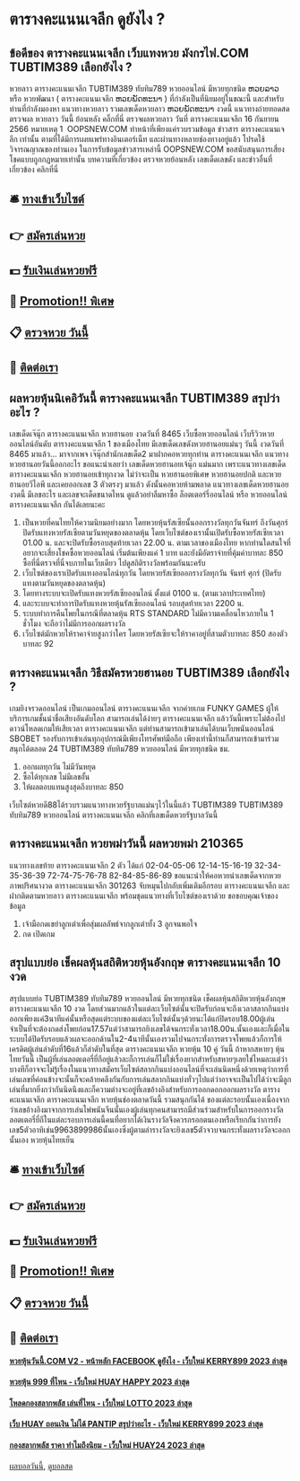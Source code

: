 # ตารางคะแนนเจลีก ดูยังไง ?
## ข้อดีของ ตารางคะแนนเจลีก เว็บแทงหวย มังกรไฟ.COM TUBTIM389 เลือกยังไง ?
หวยลาว ตารางคะแนนเจลีก TUBTIM389 ทับทิม789 หวยออนไลน์ มีหวยทุกชนิด ຫວຍລາວ หรือ หวยพัฒนา ( ตารางคะแนนเจลีก ຫວຍພັດທະນາ ) ที่กำลังเป็นที่นิยมอยู่ในขณะนี้ และสำหรับท่านที่กำลังมองหา แนวทางหวยลาว รวมเลขเด็ดหวยลาว ຫວຍພັດທະນາ งวดนี้
 แนวทางถ่ายทอดสดตรวจผล หวยลาว วันนี้ ย้อนหลัง คลิ๊กที่นี่ 
ตรวจผลหวยลาว วันที่ ตารางคะแนนเจลีก 16 กันยายน 2566
หมายเหตุ 1  OOPSNEW.COM ทำหน้าที่เพียงแค่รวบรวมข้อมูล ข่าวสาร ตารางคะแนนเจลีก เท่านั้น ตามที่ได้มีการเผยแพร่ทางอินเตอร์เน็ท และผ่านทางหลายช่องทางอยู่แล้ว โปรดใช้วิจารณญาณของท่านเอง ในการรับข้อมูลข่าวสารเหล่านี้ OOPSNEW.COM ขอสนับสนุนการเสี่ยงโชคแบบถูกกฎหมายเท่านั้น
บทความที่เกี่ยวข้อง
ตรวจหวยย้อนหลัง เลขเด็ดเลขดัง และข่าวอื่นที่เกี่ยวข้อง คลิกที่นี่

## 🛎 [ทางเข้าเว็บไซต์](https://bit.ly/3BG5bNw)
## 👉 [สมัครเล่นหวย](https://bit.ly/3BG5bNw)
## 💵 [รับเงินเล่นหวยฟรี](https://bit.ly/3C3mvgS)
## 👑 [Promotion!! พิเศษ](https://bit.ly/3C3mvgS)
## 📋 [ตรวจหวย วันนี้](https://bit.ly/3C3mvgS)
## 📱 [ติดต่อเรา](https://bit.ly/3C3mvgS)

## ผลหวยหุ้นนิเคอิวันนี้ ตารางคะแนนเจลีก TUBTIM389 สรุปว่าอะไร ?
เลขเด็ดเจ๊นุ๊ก ตารางคะแนนเจลีก หวยฮานอย งวดวันที่ 8465
เว็บซื้อหวยออนไลน์ เว็บรีวิวหวยออนไลน์อันดับ ตารางคะแนนเจลีก 1 ของเมืองไทย มีเลขเด็ดเลขดังหวยฮานอยแม่นๆ วันนี้ งวดวันที่ 8465 มาแล้ว… มาจากเพจ เจ๊นุ๊กสำนักเลขเด็ด2 มาฝากคอหวยทุกท่าน ตารางคะแนนเจลีก แนวทางหวยฮานอยวันนี้ออกอะไร ขอแนะนำเลยว่า เลขเด็ดหวยฮานอยเจ้นุ๊ก แม่นมาก เพราะแนวทางเลขเด็ด ตารางคะแนนเจลีก หวยฮานอยเข้าทุกงวด ไม่ว่าจะเป็น หวยฮานอยพิเศษ หวยฮานอยปกติ และหวยฮานอยวีไอพี และเคยออกเลข 3 ตัวตรงๆ มาแล้ว ดังนั้นคอหวยห้ามพลาด แนวทางเลขเด็ดหวยฮานอยงวดนี้ มีเลขอะไร และเลขจะเด็ดขนาดไหน ดูแล้วอย่าลืมหาซื้อ ล็อตเตอร์รี่ออนไลน์ หรือ หวยออนไลน์ ตารางคะแนนเจลีก กันได้เลยนะคะ
1. เป็นหวยที่คนไทยให้ความนิยมอย่างมาก โดยหวยหุ้นรัสเซียนั้นออกรางวัลทุกวันจันทร์ ถึงวันศุกร์ ปิดรับแทงหวยรัสเซียตามวันหยุดของตลาดหุ้น โดยเว็บไซต์ของเรานั้นเปิดรับซื้อหวยรัสเซียเวลา 01.00 น. และจะปิดรับซื้อรอบสุดท้ายเวลา 22.00 น. ตามเวลาของเมืองไทย หากท่านใดสนใจที่อยากจะเสี่ยงโชคซื้อหวยออนไลน์ เริ่มต้นเพียงแค่ 1 บาท และยังมีอัตราจ่ายที่คุ้มค่าบาทละ 850 ซื้อที่นี่ตรวจที่นี่จบภายในเว็บเดียว ไปดูสถิติรางวัลพร้อมกันนะครับ
2. เว็บไซต์ของเราเปิดรับแทงออนไลน์ทุกวัน โดยหวยรัสเซียออกรางวัลทุกวัน จันทร์ ศุกร์ (ปิดรับแทงตามวันหยุดของตลาดหุ้น)
3. โดยทางระบบจะเปิดรับแทงหวยรัสเซียออนไลน์ ตั้งแต่ 0100 น. (ตามเวลาประเทศไทย)
4. และระบบจะทำการปิดรับแทงหวยหุ้นรัสเซียออนไลน์ รอบสุดท้ายเวลา 2200 น.
5. ระบบทำการคืนโพยในกรณีที่ตลาดหุ้น RTS STANDARD ไม่มีความเคลื่อนไหวภายใน 1 ชั่วโมง จะถือว่าไม่มีการออกผลรางวัล
6. เว็บไซต์มักหวยให้ราคาจ่ายสูงกว่าใคร โดยหวยรัสเซียจะให้ราคาอยู่ที่สามตัวบาทละ 850 สองตัวบาทละ 92

## ตารางคะแนนเจลีก วิธีสมัครหวยฮานอย TUBTIM389 เลือกยังไง ?
เกมยิงจรวดออนไลน์ เป็นเกมออนไลน์ ตารางคะแนนเจลีก จากค่ายเกม FUNKY GAMES ผู้ให้บริการเกมชั้นนำชื่อเสียงอันดับโลก สามารถเล่นได้ง่ายๆ ตารางคะแนนเจลีก แล้ววันนี้เพราะไม่ต้องไปดาวน์โหลดเกมให้เสียเวลา ตารางคะแนนเจลีก แต่ท่านสามารถเข้ามาเล่นได้บนเว็บพนันออนไลน์ SBOBET รองรับการเข้าเล่นทุกอุปกรณ์มีเพียงโทรศัพท์มือถือ เพียงเท่านี้ท่านก็สามารถเข้ามาร่วมสนุกได้ตลอด 24 TUBTIM389 ทับทิม789 หวยออนไลน์ มีหวยทุกชนิด ชม.
1. ออกผลทุกวัน ไม่มีวันหยุด
2. ซื้อได้ทุกเลข ไม่มีเลขอั้น
3. ให้ผลตอบแทนสูงสุดถึงบาทละ 850

เว็บไซต์หวยดี88ได้รวบรวมแนวทางหวยรัฐบาลแม่นๆไว้ในนี้แล้ว TUBTIM389 TUBTIM389 ทับทิม789 หวยออนไลน์ ตารางคะแนนเจลีก คลิกที่เลขเด็ดหวยรัฐบาลวันนี้

## ตารางคะแนนเจลีก หวยพม่าวันนี้ ผลหวยพม่า 210365
แนวทางเลขท้าย ตารางคะแนนเจลีก 2 ตัว ได้แก่
02-04-05-06
12-14-15-16-19
32-34-35-36-39
72-74-75-76-78
82-84-85-86-89
ขอแนะนำให้คอหวยนำเลขเด็ดจากหวยภาพปริศนางวด ตารางคะแนนเจลีก 301263 จับหมุนไปกลับเพิ่มเติมอีกรอบ ตารางคะแนนเจลีก และฝากติดตามหวยลาว ตารางคะแนนเจลีก พร้อมชุดแนวทางที่เว็บไซต์ของเราด้วย
ขอขอบคุณเจ้าของข้อมูล
1. เจ้ามือกดเขย่าลูกเต๋าเพื่อสุ่มผลลัพธ์จากลูกเต๋าทั้ง 3 ลูกจนพอใจ
2. กด เปิดเกม

## สรุปแบบย่อ เช็คผลหุ้นสถิติหวยหุ้นอังกฤษ ตารางคะแนนเจลีก 10 งวด
สรุปแบบย่อ TUBTIM389 ทับทิม789 หวยออนไลน์ มีหวยทุกชนิด เช็คผลหุ้นสถิติหวยหุ้นอังกฤษ ตารางคะแนนเจลีก 10 งวด โดยส่วนมากแล้วในแต่ละเว็บไซต์นั้นจะปิดรับก่อนจะถึงเวลาสลากกินแบ่งออกเพียงแค่3นาทีแค่นั้นหรือสุดแต่ระบบของแต่ละเว็บไซต์นั้นๆด้วยนะได้แก่ปิดรอบ18.00ผู้เล่นจำเป็นที่จะต้องกดส่งโพยก่อน17.57แต่ว่าสามารถยิงเลขได้จนกระทั่งเวลา18.00น.นั้นเองและก็เมื่อในระบบได้ปิดรับรอบแล้วผลจะออกด้านใน2-4นาทีนั้นเองรวมไปจนกระทั่งการตรวจโพยแล้วก็การให้เครดิตผู้เล่นลำดับที่16แล้วก็ลำดับในที่สุด ตารางคะแนนเจลีก หวยหุ้น 10 คู่ วันนี้
ถ้าหากสหายๆ หุ้นไทยวันนี้ เป็นผู้ที่เล่นลอตเตอรี่ยี่กีอยู่แล้วละก็การเล่นก็ไม่ใช่เรื่องยากสำหรับสหายๆเลยใช่ไหมละแต่ว่าบางทีก็อาจจะไม่รู้เรื่องในแนวทางสมัครเว็บไซต์สลากกินแบ่งออนไลน์ที่จะเล่นนิดหนึ่งด้วยเหตุว่าการที่เล่นเลขที่ค่อนข้างจะนั้นก็จะคล้ายคลึงกันกับการเล่นสลากกินแบ่งทั่วๆไปแต่ว่าอาจจะเป็นไปได้ว่าจะมีลูกเล่นที่มากยิ่งกว่ากันนิดนึงและก็ความต่างจะอยู่ที่เลขอ้างอิงสำหรับการออกดอกออกผลรางวัล ตารางคะแนนเจลีก ตารางคะแนนเจลีก หวยหุ้นช่องตลาดวันนี้ รวมสนุกกันได้ ของแต่ละรอบนั้นเองเนื่องจากว่าเลขอ้างอิงมาจากการเล่นไพ่พนันจีนนั้นเองผู้เล่นทุกคนสามารถมีส่วนร่วมสำหรับในการออกรางวัลลอตเตอรี่ยี่กีในแต่ละรอบการเล่นนี้คนที่อยากได้เงินรางวัลจึงควรกรอกตนเองหรือเรียกกันว่าการยังเลข5ตัวอาทิเช่น9963899986นั้นเองซึ่งผู้ตามล่ารางวัลจะยิงเลข5ตัวจวบจนกระทั่งผลรางวัลจะออกนั้นเอง หวยหุ้นไทยเย็น

## 🛎 [ทางเข้าเว็บไซต์](https://bit.ly/3BG5bNw)
## 👉 [สมัครเล่นหวย](https://bit.ly/3BG5bNw)
## 💵 [รับเงินเล่นหวยฟรี](https://bit.ly/3C3mvgS)
## 👑 [Promotion!! พิเศษ](https://bit.ly/3C3mvgS)
## 📋 [ตรวจหวย วันนี้](https://bit.ly/3C3mvgS)
## 📱 [ติดต่อเรา](https://bit.ly/3C3mvgS)

#### [หวยหุ้นวันนี้.COM V2 - หน้าหลัก FACEBOOK ดูยังไง - เว็บใหม่ KERRY899 2023 ล่าสุด](https://atom.io/themes/หวยหุ้นวันนี้.com%20v2%20-%20หน้าหลัก%20facebook%20ดูยังไง%20-%20เว็บใหม่%20kerry899%202023%20ล่าสุด)
#### [หวยหุ้น 999 ที่ไหน - เว็บใหม่ HUAY HAPPY 2023 ล่าสุด](https://atom.io/themes/หวยหุ้น%20999%20ที่ไหน%20-%20เว็บใหม่%20huay%20happy%202023%20ล่าสุด)
#### [โหลดกองสลากพลัส เล่นที่ไหน - เว็บใหม่ LOTTO 2023 ล่าสุด](https://atom.io/themes/โหลดกองสลากพลัส%20เล่นที่ไหน%20-%20เว็บใหม่%20lotto%202023%20ล่าสุด)
#### [เว็บ HUAY ถอนเงิน ไม่ได้ PANTIP สรุปว่าอะไร - เว็บใหม่ KERRY899 2023 ล่าสุด](https://atom.io/themes/เว็บ%20huay%20ถอนเงิน%20ไม่ได้%20pantip%20สรุปว่าอะไร%20-%20เว็บใหม่%20kerry899%202023%20ล่าสุด)
#### [กองสลากพลัส ราคา ทำไมถึงนิยม - เว็บใหม่ HUAY24 2023 ล่าสุด](https://atom.io/themes/กองสลากพลัส%20ราคา%20ทำไมถึงนิยม%20-%20เว็บใหม่%20huay24%202023%20ล่าสุด)

[ผลบอลวันนี้](https://siamsport.tv "ผลบอลวันนี้"), [ดูบอลสด](https://siamsport.tv/ดูบอลสด "ดูบอลสด")